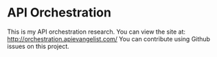# API Orchestration
This is my API orchestration research.
You can view the site at: http://orchestration.apievangelist.com/
You can contribute using Github issues on this project.
